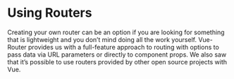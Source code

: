 # Using Routers

Creating your own router can be an option if you are looking for something that is lightweight and you don’t mind doing all the work yourself. Vue-Router provides us with a full-feature approach to routing with options to pass data via URL parameters or directly to component props. We also saw that it’s possible to use routers provided by other open source projects with Vue.
